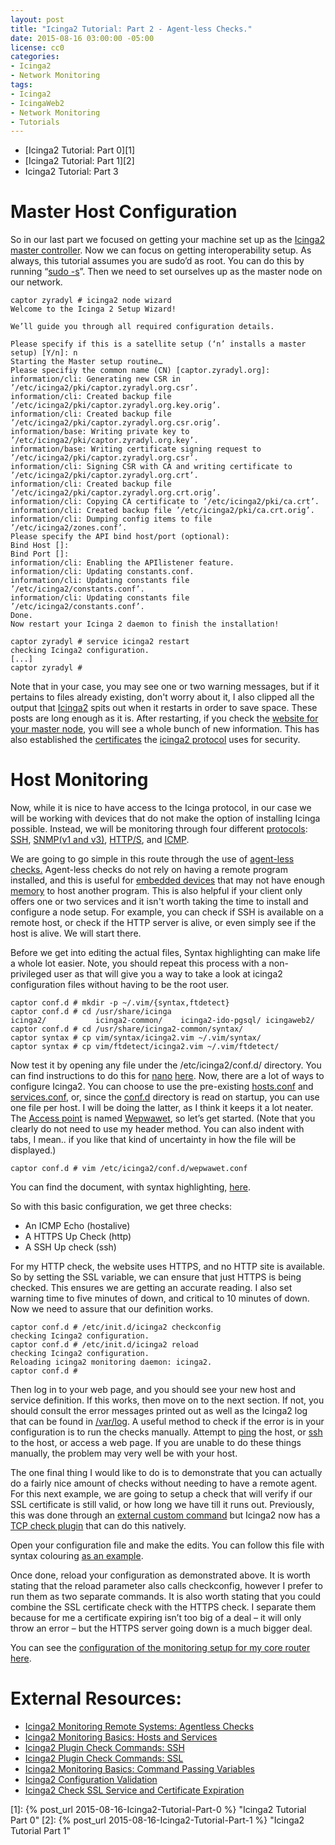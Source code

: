 ```yaml
---
layout: post
title: "Icinga2 Tutorial: Part 2 - Agent-less Checks."
date: 2015-08-16 03:00:00 -05:00
license: cc0
categories:
- Icinga2
- Network Monitoring
tags:
- Icinga2
- IcingaWeb2
- Network Monitoring
- Tutorials
---
```

* [Icinga2 Tutorial: Part 0][1]
* [Icinga2 Tutorial: Part 1][2]
* Icinga2 Tutorial: Part 3

# Master Host Configuration #
So in our last part we focused on getting your machine set up as the
[Icinga2 master controller][4]. Now we can focus on getting interoperability
setup. As always, this tutorial assumes you are sudo’d as root. You can do this
by running “[sudo -s][5]”. Then we need to set ourselves up as the master node
on our network.

    captor zyradyl # icinga2 node wizard
    Welcome to the Icinga 2 Setup Wizard!

    We’ll guide you through all required configuration details.

    Please specify if this is a satellite setup (‘n’ installs a master setup) [Y/n]: n
    Starting the Master setup routine…
    Please specifiy the common name (CN) [captor.zyradyl.org]:
    information/cli: Generating new CSR in ’/etc/icinga2/pki/captor.zyradyl.org.csr’.
    information/cli: Created backup file ’/etc/icinga2/pki/captor.zyradyl.org.key.orig’.
    information/cli: Created backup file ’/etc/icinga2/pki/captor.zyradyl.org.csr.orig’.
    information/base: Writing private key to ’/etc/icinga2/pki/captor.zyradyl.org.key’.
    information/base: Writing certificate signing request to ’/etc/icinga2/pki/captor.zyradyl.org.csr’.
    information/cli: Signing CSR with CA and writing certificate to ’/etc/icinga2/pki/captor.zyradyl.org.crt’.
    information/cli: Created backup file ’/etc/icinga2/pki/captor.zyradyl.org.crt.orig’.
    information/cli: Copying CA certificate to ’/etc/icinga2/pki/ca.crt’.
    information/cli: Created backup file ’/etc/icinga2/pki/ca.crt.orig’.
    information/cli: Dumping config items to file ’/etc/icinga2/zones.conf’.
    Please specify the API bind host/port (optional):
    Bind Host []:
    Bind Port []:
    information/cli: Enabling the APIlistener feature.
    information/cli: Updating constants.conf.
    information/cli: Updating constants file ’/etc/icinga2/constants.conf’.
    information/cli: Updating constants file ’/etc/icinga2/constants.conf’.
    Done.
    Now restart your Icinga 2 daemon to finish the installation!

    captor zyradyl # service icinga2 restart
    checking Icinga2 configuration.
    [...]
    captor zyradyl #

Note that in your case, you may see one or two warning messages, but if it
pertains to files already existing, don't worry about it, I also clipped all
the output that [Icinga2][6] spits out when it restarts in order to save space.
These posts are long enough as it is. After restarting, if you check the
[website for your master node][7], you will see a whole bunch of new
information. This has also established the [certificates][8] the
[icinga2 protocol][9] uses for security.

# Host Monitoring #
Now, while it is nice to have access to the Icinga protocol, in our case we
will be working with devices that do not make the option of installing Icinga
possible. Instead, we will be monitoring through four different
[protocols][10]: [SSH][11], [SNMP(v1 and v3)][12], [HTTP/S][13],
and [ICMP][14].

We are going to go simple in this route through the use of
[agent-less checks.][15] Agent-less checks do not rely on having a remote
program installed, and this is useful for [embedded devices][16] that may not
have enough [memory][17] to host another program.  This is also helpful if your
client only offers one or two services and it isn't worth taking the time to
install and configure a node setup. For example, you can check if SSH is
available on a remote host, or check if the HTTP server is alive, or even
simply see if the host is alive. We will start there.

Before we get into editing the actual files, Syntax highlighting can make life
a whole lot easier. Note, you should repeat this process with a non-privileged
user as that will give you a way to take a look at icinga2 configuration files
without having to be the root user.

    captor conf.d # mkdir -p ~/.vim/{syntax,ftdetect}
    captor conf.d # cd /usr/share/icinga
    icinga2/           icinga2-common/    icinga2-ido-pgsql/ icingaweb2/
    captor conf.d # cd /usr/share/icinga2-common/syntax/
    captor syntax # cp vim/syntax/icinga2.vim ~/.vim/syntax/
    captor syntax # cp vim/ftdetect/icinga2.vim ~/.vim/ftdetect/

Now test it by opening any file under the /etc/icinga2/conf.d/ directory. You
can find instructions to do this for [nano][18] [here][37]. Now, there are a lot of
ways to configure Icinga2. You can choose to use the pre-existing
[hosts.conf][19] and [services.conf][20], or, since the [conf.d][21] directory
is read on startup, you can use one file per host. I will be doing the latter,
as I think it keeps it a lot neater. The [Access point][22] is named
[Wepwawet][23], so let’s get started. (Note that you clearly do not need to
use my header method. You can also indent with tabs, I mean.. if you like that
kind of uncertainty in how the file will be displayed.)

    captor conf.d # vim /etc/icinga2/conf.d/wepwawet.conf

You can find the document, with syntax highlighting, [here][24].

So with this basic configuration, we get three checks:

 * An ICMP Echo (hostalive)
 * A HTTPS Up Check (http)
 * A SSH Up check (ssh)

For my HTTP check, the website uses HTTPS, and no HTTP site is available. So
by setting the SSL variable, we can ensure that just HTTPS is being checked.
This ensures we are getting an accurate reading. I also set warning time to
five minutes of down, and critical to 10 minutes of down. Now we need to
assure that our definition works.

    captor conf.d # /etc/init.d/icinga2 checkconfig
    checking Icinga2 configuration.
    captor conf.d # /etc/init.d/icinga2 reload
    checking Icinga2 configuration.
    Reloading icinga2 monitoring daemon: icinga2.
    captor conf.d #

Then log in to your web page, and you should see your new host and service
definition. If this works, then move on to the next section. If not, you
should consult the error messages printed out as well as the Icinga2 log that
can be found in [/var/log][25]. A useful method to check if the error is in
your configuration is to run the checks manually. Attempt to [ping][26] the
host, or [ssh][27] to the host, or access a web page. If you are unable to do
these things manually, the problem may very well be with your host.

The one final thing I would like to do is to demonstrate that you can actually
do a fairly nice amount of checks without needing to have a remote agent.
For this next example, we are going to setup a check that will verify if our
SSL certificate is still valid, or how long we have till it runs out.
Previously, this was done through an [external custom command][36] but Icinga2
now has a [TCP check plugin][28] that can do this natively.

Open your configuration file and make the edits. You can follow this file with
syntax colouring [as an example][38].

Once done, reload your configuration as demonstrated above. It is worth stating
that the reload parameter also calls checkconfig, however I prefer to run them
as two separate commands. It is also worth stating that you could combine the
SSL certificate check with the HTTPS check. I separate them because for me a
certificate expiring isn’t too big of a deal – it will only throw an error –
but the HTTPS server going down is a much bigger deal.

You can see the
[configuration of the monitoring setup for my core router here][29].

# External Resources: #
* [Icinga2 Monitoring Remote Systems: Agentless Checks][30]
* [Icinga2 Monitoring Basics: Hosts and Services][31]
* [Icinga2 Plugin Check Commands: SSH][32]
* [Icinga2 Plugin Check Commands: SSL][33]
* [Icinga2 Monitoring Basics: Command Passing Variables][34]
* [Icinga2 Configuration Validation][35]
* [Icinga2 Check SSL Service and Certificate Expiration][36]

[1]: {% post_url 2015-08-16-Icinga2-Tutorial-Part-0 %} "Icinga2 Tutorial Part 0"
[2]: {% post_url 2015-08-16-Icinga2-Tutorial-Part-1 %} "Icinga2 Tutorial Part 1"
<!-- [3]: % post_url 2015-08-17-Icinga2-Tutorial-Part-3 % "Icinga2 Tutorial Part 3" -->
[4]: http://docs.icinga.org/icinga2/latest/doc/module/icinga2/chapter/icinga2-client#icinga2-client-installation-master-setup "Icinga2 Official Documentation: Setting up a Master for Data Gathering"
[5]: http://linux.die.net/man/8/sudo "Manual Page: Sudo"
[6]: http://docs.icinga.org/icinga2/latest/doc/module/icinga2/toc "Icinga2 Official Documentation"
[7]: http://127.0.0.1/icingaweb2/ "Localhost: Icinga2"
[8]: https://en.wikipedia.org/wiki/Public_key_certificate "Wikipedia: Public Key Certificates"
[9]: http://docs.icinga.org/icinga2/latest/doc/module/icinga2/chapter/icinga2-client#icinga2-client-setup "Icinga2 Official Documentation: Icinga2 Client"
[10]: https://en.wikipedia.org/wiki/Communications_protocol "Wikipedia: Network Protocol"
[11]: https://en.wikipedia.org/wiki/Secure_Shell "Wikipedia: SSH"
[12]: https://en.wikipedia.org/wiki/Simple_Network_Management_Protocol "Wikipedia: SNMP"
[13]: https://en.wikipedia.org/wiki/Hypertext_Transfer_Protocol "Wikipedia: HTTP"
[14]: https://en.wikipedia.org/wiki/Internet_Control_Message_Protocol "Wikipedia: ICMP"
[15]: http://docs.icinga.org/icinga2/latest/doc/module/icinga2/chapter/monitoring-remote-systems#agent-less-checks "Icinga2 Official Documentation: Agent-Less Checks"
[16]: https://en.wikipedia.org/wiki/Embedded_system "Wikipedia: Embedded System"
[17]: https://en.wikipedia.org/wiki/Random-access_memory "Wikipedia: RAM"
[18]: http://linux.die.net/man/1/nano "Manual Page: Nano"
[19]: http://docs.icinga.org/icinga2/latest/doc/module/icinga2/chapter/configuring-icinga2-first-steps#hosts-conf "Icinga2 Official Documentation: hosts.conf"
[20]: http://docs.icinga.org/icinga2/latest/doc/module/icinga2/chapter/configuring-icinga2-first-steps#services-conf "Icinga2 Official Documentation: services.conf"
[21]: http://docs.icinga.org/icinga2/latest/doc/module/icinga2/chapter/configuring-icinga2-first-steps#conf-d "Icinga2 Official Documentation: conf.d Directory"
[22]: https://en.wikipedia.org/wiki/Wireless_access_point "Wikipedia: Access Point"
[23]: https://en.wikipedia.org/wiki/Wepwawet "Wikipedia: Wepwawet"
[24]: http://pastebin.com/twTv3bem "Pastebin: Wepwawet v1 conf"
[25]: http://www.linfo.org/var.html "Page for info on var log"
[26]: http://linux.die.net/man/8/ping "Manual Page: Ping"
[27]: https://www.freebsd.org/cgi/man.cgi?query=ssh&sektion=1 "Manual Page: SSH"
[28]: http://docs.icinga.org/icinga2/latest/doc/module/icinga2/chapter/plugin-check-commands#plugin-check-command-tcp "Icinga2 Official Documentation: TCP Check Plugin"
[29]: http://pastebin.com/NnJCYuLM "Pastebin: Djehuti v1 Conf"
[30]: http://docs.icinga.org/icinga2/latest/doc/module/icinga2/toc#!/icinga2/latest/doc/module/icinga2/chapter/monitoring-remote-systems#agent-less-checks "Icinga2 Official Documentation: Agent-less Checks."
[31]: http://docs.icinga.org/icinga2/latest/doc/module/icinga2/toc#!/icinga2/latest/doc/module/icinga2/chapter/monitoring-basics#hosts-services "Icinga2 Official Documentation: Hosts and Services."
[32]: http://docs.icinga.org/icinga2/latest/doc/module/icinga2/toc#!/icinga2/latest/doc/module/icinga2/chapter/plugin-check-commands#plugin-check-command-ssh "Icinga2 Official Documentation: SSH Plugin."
[33]: http://docs.icinga.org/icinga2/latest/doc/module/icinga2/toc#!/icinga2/latest/doc/module/icinga2/chapter/plugin-check-commands#plugin-check-command-ssl "Icinga2 Official Documentation: SSL Plugin."
[34]: http://docs.icinga.org/icinga2/latest/doc/module/icinga2/toc#!/icinga2/latest/doc/module/icinga2/chapter/monitoring-basics#command-passing-parameters "Icinga2 Official Documentation: Passing Variables."
[35]: http://docs.icinga.org/icinga2/latest/doc/module/icinga2/toc#!/icinga2/latest/doc/module/icinga2/chapter/cli-commands#config-validation "Icinga2 Official Documentation: Configuration Validation."
[36]: http://namsep.blogspot.com/2014/07/icinga-2-https-and-ssl-key-expiry-check.html "Blog Entry on Custom Command to Check SSL Expiration"
[37]: http://docs.icinga.org/icinga2/latest/doc/module/icinga2/chapter/getting-started#configuration-syntax-highlighting-nano "Icinga2 Official Documentation: Nano Syntax Highlighting"
[38]: http://pastebin.com/H7TMnCpQ "Pastebin: Wepwawet v2"
